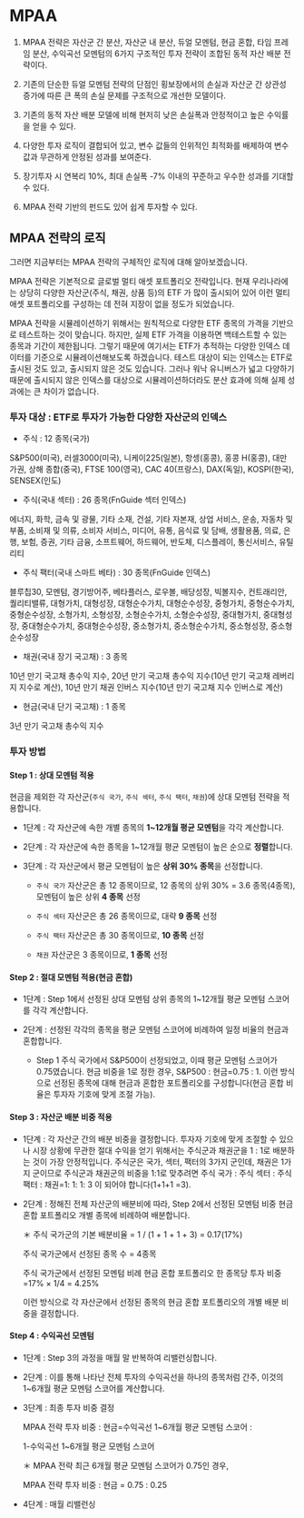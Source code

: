 # MPAA

1. MPAA 전략은 자산군 간 분산, 자산군 내 분산, 듀얼 모멘텀, 현금 혼합, 타임 프레임 분산, 수익곡선 모멘텀의 6가지 구조적인 투자 전략이 조합된 동적 자산 배분 전략이다.

2. 기존의 단순한 듀얼 모멘텀 전략의 단점인 횡보장에서의 손실과 자산군 간 상관성 증가에 따른 큰 폭의 손실 문제를 구조적으로 개선한 모델이다.

3. 기존의 동적 자산 배분 모델에 비해 현저히 낮은 손실폭과 안정적이고 높은 수익률을 얻을 수 있다.

4. 다양한 투자 로직이 결합되어 있고, 변수 값들의 인위적인 최적화를 배제하여 변수 값과 무관하게 안정된 성과를 보여준다.

5. 장기투자 시 연복리 10%, 최대 손실폭 -7% 이내의 꾸준하고 우수한 성과를 기대할 수 있다.

6. MPAA 전략 기반의 펀드도 있어 쉽게 투자할 수 있다.

## MPAA 전략의 로직

그러면 지금부터는 MPAA 전략의 구체적인 로직에 대해 알아보겠습니다.

MPAA 전략은 기본적으로 글로벌 멀티 애셋 포트폴리오 전략입니다. 현재 우리나라에는 상당히 다양한 자산군(주식, 채권, 상품 등)의 ETF 가 많이 출시되어 있어 이런 멀티 애셋 포트폴리오를 구성하는 데 전혀 지장이 없을 정도가 되었습니다.

MPAA 전략을 시뮬레이션하기 위해서는 원칙적으로 다양한 ETF 종목의 가격을 기반으로 테스트하는 것이 맞습니다. 하지만, 실제 ETF 가격을 이용하면 백테스트할 수 있는 종목과 기간이 제한됩니다. 그렇기 때문에 여기서는 ETF가 추적하는 다양한 인덱스 데이터를 기준으로 시뮬레이션해보도록 하겠습니다. 테스트 대상이 되는 인덱스는 ETF로 출시된 것도 있고, 출시되지 않은 것도 있습니다. 그러나 워낙 유니버스가 넓고 다양하기 때문에 출시되지 않은 인덱스를 대상으로 시뮬레이션하더라도 분산 효과에 의해 실제 성과에는 큰 차이가 없습니다.

 ### 투자 대상 : ETF로 투자가 가능한 다양한 자산군의 인덱스

- 주식 : 12 종목(국가)

S&P500(미국), 러셀3000(미국), 니케이225(일본), 항셍(홍콩), 홍콩 H(홍콩), 대만 가권, 상해 종합(중국), FTSE 100(영국), CAC 40(프랑스), DAX(독일), KOSPI(한국), SENSEX(인도)

- 주식(국내 섹터) : 26 종목(FnGuide 섹터 인덱스)

에너지, 화학, 금속 및 광물, 기타 소재, 건설, 기타 자본재, 상업 서비스, 운송, 자동차 및 부품, 소비재 및 의류, 소비자 서비스, 미디어, 유통, 음식료 및 담배, 생활용품, 의료, 은행, 보험, 증권, 기타 금융, 소프트웨어, 하드웨어, 반도체, 디스플레이, 통신서비스, 유틸리티

- 주식 팩터(국내 스마트 베타) : 30 종목(FnGuide 인덱스)

블루칩30, 모멘텀, 경기방어주, 베타플러스, 로우볼, 배당성장, 빅볼지수, 컨트래리안, 퀄리티밸류, 대형가치, 대형성장, 대형순수가치, 대형순수성장, 중형가치, 중형순수가치, 중형순수성장, 소형가치, 소형성장, 소형순수가치, 소형순수성장, 중대형가치, 중대형성장, 중대형순수가치, 중대형순수성장, 중소형가치, 중소형순수가치, 중소형성장, 중소형순수성장

- 채권(국내 장기 국고채) : 3 종목

10년 만기 국고채 총수익 지수, 20년 만기 국고채 총수익 지수(10년 만기 국고채 레버리지 지수로 계산), 10년 만기 채권 인버스 지수(10년 만기 국고채 지수 인버스로 계산)

- 현금(국내 단기 국고채) : 1 종목

3년 만기 국고채 총수익 지수

 
### 투자 방법

#### Step 1 : 상대 모멘텀 적용

현금을 제외한 각 자산군(```주식 국가```, ```주식 섹터```, ```주식 팩터```, ```채권```)에 상대 모멘텀 전략을 적용합니다.

- 1단계 : 각 자산군에 속한 개별 종목의 **1~12개월 평균 모멘텀**을 각각 계산합니다.

- 2단계 : 각 자산군에 속한 종목을 1~12개월 평균 모멘텀이 높은 순으로 **정렬**합니다.

- 3단계 : 각 자산군에서 평균 모멘텀이 높은 **상위 30% 종목**을 선정합니다.

  * ```주식 국가``` 자산군은 총 12 종목이므로, 12 종목의 상위 30% = 3.6 종목(4종목), 모멘텀이 높은 상위 **4 종목** 선정

  - ```주식 섹터``` 자산군은 총 26 종목이므로, 대략 **9 종목** 선정

  - ```주식 팩터``` 자산군은 총 30 종목이므로, **10 종목** 선정

  - ```채권``` 자산군은 3 종목이므로, **1 종목** 선정
 
#### Step 2 : 절대 모멘텀 적용(현금 혼합)

- 1단계 : Step 1에서 선정된 상대 모멘텀 상위 종목의 1~12개월 평균 모멘텀 스코어를 각각 계산합니다.

- 2단계 : 선정된 각각의 종목을 평균 모멘텀 스코어에 비례하여 일정 비율의 현금과 혼합합니다.

  * Step 1 주식 국가에서 S&P500이 선정되었고, 이때 평균 모멘텀 스코어가 0.75였습니다. 현금 비중을 1로 정한 경우, S&P500 : 현금=0.75 : 1. 이런 방식으로 선정된 종목에 대해 현금과 혼합한 포트폴리오를 구성합니다(현금 혼합 비율은 투자자 기호에 맞게 조절 가능).

#### Step 3 : 자산군 배분 비중 적용

- 1단계 : 각 자산군 간의 배분 비중을 결정합니다. 투자자 기호에 맞게 조절할 수 있으나 시장 상황에 무관한 절대 수익을 얻기 위해서는 주식군과 채권군을 1 : 1로 배분하는 것이 가장 안정적입니다. 주식군은 국가, 섹터, 팩터의 3가지 군인데, 채권은 1가지 군이므로 주식군과 채권군의 비중을 1:1로 맞추려면 주식 국가 : 주식 섹터 : 주식 팩터 : 채권=1: 1: 1: 3 이 되어야 합니다(1+1+1 =3).

- 2단계 : 정해진 전체 자산군의 배분비에 따라, Step 2에서 선정된 모멘텀 비중 현금 혼합 포트폴리오 개별 종목에 비례하여 배분합니다.

	＊ 주식 국가군의 기본 배분비율 = 1 / (1 + 1 + 1 + 3) = 0.17(17%)

	주식 국가군에서 선정된 종목 수 = 4종목

	주식 국가군에서 선정된 모멘텀 비례 현금 혼합 포트폴리오 한 종목당 투자 비중=17% × 1/4 = 4.25%

	이런 방식으로 각 자산군에서 선정된 종목의 현금 혼합 포트폴리오의 개별 배분 비중을 결정합니다.
  

#### Step 4 : 수익곡선 모멘텀

- 1단계 : Step 3의 과정을 매월 말 반복하여 리밸런싱합니다.

- 2단계 : 이를 통해 나타난 전체 투자의 수익곡선을 하나의 종목처럼 간주, 이것의 1~6개월 평균 모멘텀 스코어를 계산합니다.

- 3단계 : 최종 투자 비중 결정

   MPAA 전략 투자 비중 : 현금=수익곡선 1~6개월 평균 모멘텀 스코어 :

   1-수익곡선 1~6개월 평균 모멘텀 스코어

   ＊ MPAA 전략 최근 6개월 평균 모멘텀 스코어가 0.75인 경우,

    MPAA 전략 투자 비중 : 현금 = 0.75 : 0.25

- 4단계 : 매월 리밸런싱

